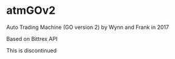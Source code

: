 # atmGOv2
Auto Trading Machine (GO version 2) by Wynn and Frank in 2017

Based on Bittrex API

This is discontinued
